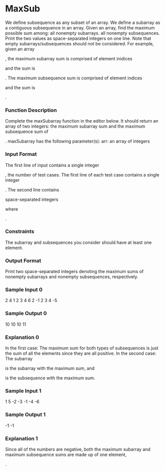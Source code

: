 # MaxSub

We define subsequence as any subset of an array. We define a subarray as a contiguous subsequence in an array. 
Given an array, find the maximum possible sum among:
all nonempty subarrays. 
all nonempty subsequences. 
Print the two values as space-separated integers on one line. 
Note that empty subarrays/subsequences should not be considered. 
For example, given an array 


, the maximum subarray sum is comprised of element inidices 

and the sum is 

. The maximum subsequence sum is comprised of element indices 


and the sum is 


. 
### Function Description 

Complete the maxSubarray function in the editor below. It should return an array of two integers: the maximum subarray sum and the maximum subsequence sum of 

. 
maxSubarray has the following parameter(s): 
arr: an array of integers 

### Input Format

The first line of input contains a single integer 

, the number of test cases.
The first line of each test case contains a single integer 

. 
The second line contains 

space-separated integers 

where 

. 

### Constraints



The subarray and subsequences you consider should have at least one element.

### Output Format

Print two space-separated integers denoting the maximum sums of nonempty subarrays and nonempty subsequences, respectively. 

### Sample Input 0

2
4
1 2 3 4
6
2 -1 2 3 4 -5

### Sample Output 0

10 10
10 11

### Explanation 0

In the first case: The maximum sum for both types of subsequences is just the sum of all the elements since they are all positive.
In the second case: The subarray 


is the subarray with the maximum sum, and 


is the subsequence with the maximum sum.

### Sample Input 1

1
5
-2 -3 -1 -4 -6

### Sample Output 1

-1 -1

### Explanation 1

Since all of the numbers are negative, both the maximum subarray and maximum subsequence sums are made up of one element, 


.
